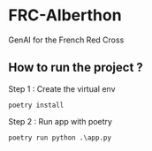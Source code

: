 # FRC-Alberthon
GenAI for the French Red Cross

## How to run the project ? 
Step 1 : Create the virtual env
```
poetry install
```
Step 2 : Run app with poetry
```
poetry run python .\app.py
```